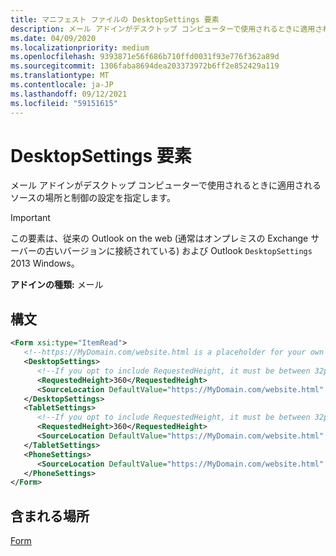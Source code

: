 ```yaml
---
title: マニフェスト ファイルの DesktopSettings 要素
description: メール アドインがデスクトップ コンピューターで使用されるときに適用されるソースの場所と制御の設定を指定します。
ms.date: 04/09/2020
ms.localizationpriority: medium
ms.openlocfilehash: 9393871e56f686b710ffd0031f93e776f362a89d
ms.sourcegitcommit: 1306faba8694dea203373972b6ff2e852429a119
ms.translationtype: MT
ms.contentlocale: ja-JP
ms.lasthandoff: 09/12/2021
ms.locfileid: "59151615"
---
```

# <a name="desktopsettings-element"></a>DesktopSettings 要素

メール アドインがデスクトップ コンピューターで使用されるときに適用されるソースの場所と制御の設定を指定します。

> [!IMPORTANT]
> この要素は、従来の Outlook on the web (通常はオンプレミスの Exchange サーバーの古いバージョンに接続されている) および Outlook `DesktopSettings` 2013 Windows。

**アドインの種類:** メール

## <a name="syntax"></a>構文

```XML
<Form xsi:type="ItemRead">
   <!--https://MyDomain.com/website.html is a placeholder for your own add-in website.-->
   <DesktopSettings>
      <!--If you opt to include RequestedHeight, it must be between 32px to 450px, inclusive.-->
      <RequestedHeight>360</RequestedHeight>
      <SourceLocation DefaultValue="https://MyDomain.com/website.html" />
   </DesktopSettings>
   <TabletSettings>
      <!--If you opt to include RequestedHeight, it must be between 32px to 450px, inclusive.-->
      <RequestedHeight>360</RequestedHeight>
      <SourceLocation DefaultValue="https://MyDomain.com/website.html" />
   </TabletSettings>
   <PhoneSettings>
      <SourceLocation DefaultValue="https://MyDomain.com/website.html" />
   </PhoneSettings>
</Form>
```

## <a name="contained-in"></a>含まれる場所

[Form](form.md)
